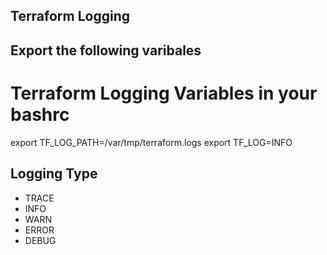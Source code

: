 ## Terraform Logging

## Export the following varibales

# Terraform Logging Variables in your bashrc 
export TF_LOG_PATH=/var/tmp/terraform.logs
export TF_LOG=INFO 


## Logging Type 
- TRACE
- INFO
- WARN
- ERROR 
- DEBUG
